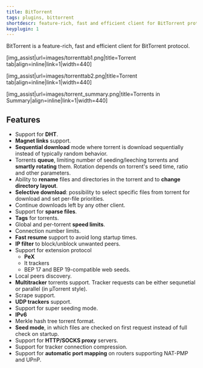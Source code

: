 ```yaml
---
title: BitTorrent
tags: plugins, bittorrent
shortdescr: feature-rich, fast and efficient client for BitTorrent protocol
keyplugin: 1
---
```


BitTorrent is a feature-rich, fast and efficient client for BitTorrent
protocol.

\[img\_assist|url=images/torrenttab1.png|title=Torrent
tab|align=inline|link=1|width=440\]

\[img\_assist|url=images/torrenttab2.png|title=Torrent
tab|align=inline|link=1|width=440\]

\[img\_assist|url=images/torrent\_summary.png|title=Torrents in
Summary|align=inline|link=1|width=440\]

Features
--------
- Support for **DHT**.
- **Magnet links** support.
- **Sequential download** mode where torrent is download sequentially
instead of typically random behavior.
- Torrents **queue**, limiting number of seeding/leeching torrents and
**smartly rotating** them. Rotation depends on torrent's seed time,
ratio and other parameters.
- Ability to **rename** files and directories in the torrent and to
**change directory layout**.
- **Selective download**: possibility to select specific files from
torrent for download and set per-file priorities.
- Continue downloads left by any other client.
- Support for **sparse files**.
- **Tags** for torrents.
- Global and per-torrent **speed limits**.
- Connection number limits.
- **Fast resume** support to avoid long startup times.
- **IP filter** to block/unblock unwanted peers.
- Support for extension protocol
    - **PeX**
    - lt trackers
    - BEP 17 and BEP 19-compatible web seeds.
- Local peers discovery.
- **Multitracker** torrents support. Tracker requests can be either
sequnetial or parallel (in µTorrent style).
- Scrape support.
- **UDP trackers** support.
- Support for super seeding mode.
- **IPv6**
- Merkle hash tree torrent format.
- **Seed mode**, in which files are checked on first request instead of
full check on startup.
- Support for **HTTP/SOCKS proxy** servers.
- Support for tracker connection compression.
- Support for **automatic port mapping** on routers supporting NAT-PMP and
UPnP.
